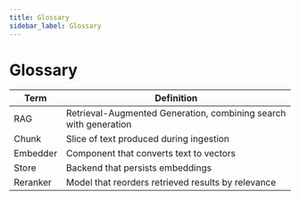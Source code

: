 ```yaml
---
title: Glossary
sidebar_label: Glossary
---
```


# Glossary

| Term | Definition |
| --- | --- |
| RAG | Retrieval-Augmented Generation, combining search with generation |
| Chunk | Slice of text produced during ingestion |
| Embedder | Component that converts text to vectors |
| Store | Backend that persists embeddings |
| Reranker | Model that reorders retrieved results by relevance |
